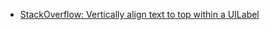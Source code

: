 - [StackOverflow: Vertically align text to top within a UILabel](https://stackoverflow.com/questions/1054558/vertically-align-text-to-top-within-a-uilabel)